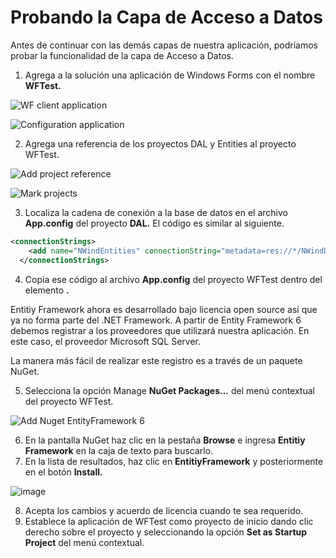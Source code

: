 # Probando la Capa de Acceso a Datos 

Antes de continuar con las demás capas de nuestra aplicación, podríamos probar la funcionalidad de 
la capa de Acceso a Datos.

1. Agrega a la solución una aplicación de Windows Forms con el nombre **WFTest.**

![WF client application](https://user-images.githubusercontent.com/45072377/145107306-7074012c-00cb-4342-9488-5a82a42ed03f.png)

![Configuration application](https://user-images.githubusercontent.com/45072377/145107438-67588696-3c16-4ce1-805e-6c2cbc853864.png)

2. Agrega una referencia de los proyectos DAL y Entities al proyecto WFTest.

![Add project reference](https://user-images.githubusercontent.com/45072377/145108016-4c3bad90-06fc-460c-835a-65d98775699f.png)

![Mark projects](https://user-images.githubusercontent.com/45072377/145108128-9c4affd6-8e73-469b-baf6-7c496f9e44d4.png)

3. Localiza la cadena de conexión a la base de datos en el archivo **App.config** del proyecto **DAL.**
El código es similar al siguiente.
```xml
<connectionStrings>
    <add name="NWindEntities" connectionString="metadata=res://*/NWindDBModel.csdl|res://*/NWindDBModel.ssdl|res://*/NWindDBModel.msl;provider=System.Data.SqlClient;provider connection string=&quot;data source=(localdb)\mssqllocaldb;initial catalog=NWind;integrated security=True;MultipleActiveResultSets=True;App=EntityFramework&quot;" providerName="System.Data.EntityClient" />
  </connectionStrings>
```

4. Copia ese código al archivo **App.config** del proyecto WFTest dentro del elemento
**<configuration>.**
  
Entitiy Framework ahora es desarrollado bajo licencia open source así que ya no forma parte 
del .NET Framework. A partir de Entity Framework 6 debemos registrar a los proveedores que 
utilizará nuestra aplicación. En este caso, el proveedor Microsoft SQL Server.
  
La manera más fácil de realizar este registro es a través de un paquete NuGet.
  
5. Selecciona la opción Manage **NuGet Packages…** del menú contextual del proyecto WFTest.
  
![Add Nuget EntityFramework 6](https://user-images.githubusercontent.com/45072377/145109063-91309eed-a1c1-4fc5-9e2d-d2e1499d4818.png)
  
6. En la pantalla NuGet haz clic en la pestaña **Browse** e ingresa **Entitiy Framework** en la caja de 
texto para buscarlo.
7. En la lista de resultados, haz clic en **EntitiyFramework** y posteriormente en el botón **Install.**
  
![image](https://user-images.githubusercontent.com/45072377/145109509-7dde8e60-916a-4978-9500-09a96f617bcc.png)

8. Acepta los cambios y acuerdo de licencia cuando te sea requerido.
9. Establece la aplicación de WFTest como proyecto de inicio dando clic derecho sobre el 
proyecto y seleccionando la opción **Set as Startup Project** del menú contextual.  
  





